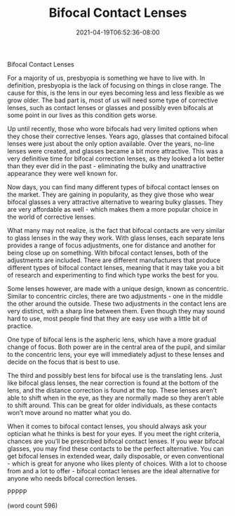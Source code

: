 ﻿---
title: "Bifocal Contact Lenses"
date: 2021-04-19T06:52:36-08:00
description: "Contact Lenses Tips for Web Success"
featured_image: "/images/Contact Lenses.jpg"
tags: ["Contact Lenses"]
---

Bifocal Contact Lenses

For a majority of us, presbyopia is something we have to live with.  In definition, presbyopia is the lack of focusing on things in close range.  The cause for this, is the lens in our eyes becoming less and less flexible as we grow older.  The bad part is, most of us will need some type of corrective lenses, such as contact lenses or glasses and possibly even bifocals at some point in our lives as this condition gets worse.

Up until recently, those who wore bifocals had very limited options when they chose their corrective lenses.  Years ago, glasses that contained bifocal lenses were just about the only option available.  Over the years, no-line lenses were created, and glasses became a bit more attractive.  This was a very definitive time for bifocal correction lenses, as they looked a lot better than they ever did in the past - eliminating the bulky and unattractive appearance they were well known for.

Now days, you can find many different types of bifocal contact lenses on the market.  They are gaining in popularity, as they give those who wear bifocal glasses a very attractive alternative to wearing bulky glasses.  They are very affordable as well - which makes them a more popular choice in the world of corrective lenses.

What many may not realize, is the fact that bifocal contacts are very similar to glass lenses in the way they work.  With glass lenses, each separate lens provides a range of focus adjustments, one for distance and another for being close up on something.  With bifocal contact lenses, both of the adjustments are included.  There are different manufacturers that produce different types of bifocal contact lenses, meaning that it may take you a bit of research and experimenting to find which type works the best for you.

Some lenses however, are made with a unique design, known as concentric.  Similar to concentric circles, there are two adjustments - one in the middle the other around the outside.  These two adjustments in the contact lens are very distinct, with a sharp line between them.  Even though they may sound hard to use, most people find that they are easy use with a little bit of practice.

One type of bifocal lens is the aspheric lens, which have a more gradual change of focus.  Both power are in the central area of the pupil, and similar to the concentric lens, your eye will immediately adjust to these lenses and decide on the focus that is best to use.

The third and possibly best lens for bifocal use is the translating lens.  Just like bifocal glass lenses, the near correction is found at the bottom of the lens, and the distance correction is found at the top.  These lenses aren’t able to shift when in the eye, as they are normally made so they aren’t able to shift around.  This can be great for older individuals, as these contacts won’t move around no matter what you do.

When it comes to bifocal contact lenses, you should always ask your optician what he thinks is best for your eyes.  If you meet the right criteria, chances are you’ll be prescribed bifocal contact lenses.  If you wear bifocal glasses, you may find these contacts to be the perfect alternative.  You can get bifocal lenses in extended wear, daily disposable, or even conventional - which is great for anyone who likes plenty of choices.  With a lot to choose from and a lot to offer - bifocal contact lenses are the ideal alternative for anyone who needs bifocal correction lenses.

PPPPP

(word count 596)
